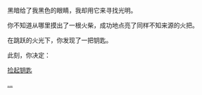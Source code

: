 黑暗给了我黑色的眼睛，我却用它来寻找光明。

你不知道从哪里摸出了一根火柴，成功地点亮了同样不知来源的火把。

在跳跃的火光下，你发现了一把钥匙。

此刻，你决定：

[捡起钥匙]()

[...](https://github.com/HailunSong/An-Adventure-Game/blob/master/%E6%B2%89%E9%BB%98.md)
